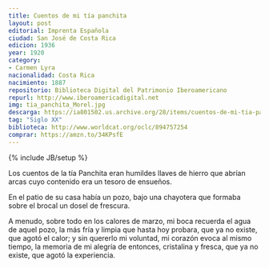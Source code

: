 ```yaml
---
title: Cuentos de mi tía panchita
layout: post
editorial: Imprenta Española
ciudad: San José de Costa Rica
edicion: 1936
year: 1920
category:
- Carmen Lyra
nacionalidad: Costa Rica
nacimiento: 1887
repositorio: Biblioteca Digital del Patrimonio Iberoamericano
repurl: http://www.iberoamericadigital.net
img: tia_panchita_Morel.jpg
descarga: https://ia801502.us.archive.org/28/items/cuentos-de-mi-tia-panchita/Cuentos%20de%20mi%20Tia%20Panchita.pdf
tag: "Siglo XX"
biblioteca: http://www.worldcat.org/oclc/894757254
comprar: https://amzn.to/34KPsfE
---
```

{% include JB/setup %}

Los cuentos de la tía Panchita eran humildes llaves de hierro que abrían arcas cuyo contenido era un tesoro de ensueños.
 
En el patio de su casa había un pozo, bajo una chayotera que formaba sobre el brocal un dosel de frescura.
 
A menudo, sobre todo en los calores de marzo, mi boca recuerda el agua de aquel pozo, la más fría y limpia que hasta hoy probara, que ya no existe, que agotó el calor; y sin quererlo mi voluntad, mi corazón evoca al mismo tiempo, la memoria de mi alegría de entonces, cristalina y fresca, que ya no existe, que agotó la experiencia.
